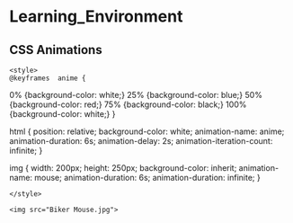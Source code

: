 # Learning_Environment
## CSS Animations
<!DOCTYPE html>

<html>

  <head>

    <style>
    @keyframes  anime {
0% {background-color: white;}
25% {background-color: blue;}
50% {background-color: red;}
75% {background-color: black;}
100% {background-color: white;}
}

html {
position: relative;
background-color: white;
animation-name: anime;
animation-duration: 6s;
animation-delay: 2s;
animation-iteration-count: infinite;
}

img {
  width: 200px;
  height: 250px;
  background-color: inherit;
  animation-name: mouse;
  animation-duration: 6s;
  animation-duration: infinite;
}

    </style>

  </head>

  <body>

    <img src="Biker Mouse.jpg">

  </body>

</html>
